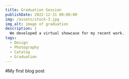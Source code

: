 ```yaml
---
title: Graduation Session
publishDate: 2022-12-31 00:00:00
img: /assets/stock-3.jpg
img_alt: image of graduation 
description: |
  We developed a virtual showcase for my recent work.
tags: 
  - Design
  - Photography
  - Catalog
  - Graduation
---
```

#My first blog post


